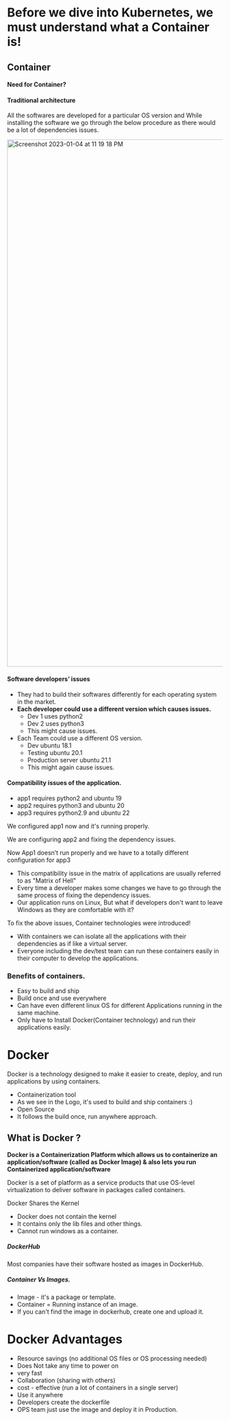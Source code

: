 # Before we dive into Kubernetes, we must understand what a Container is!

## Container 

#### Need for Container?

#### Traditional architecture

All the softwares are developed for a particular OS version and 
While installing the software we go through the below procedure as there would be a lot of dependencies issues.

 <img width="1229" alt="Screenshot 2023-01-04 at 11 19 18 PM" src="https://user-images.githubusercontent.com/64770011/210618447-d20788f9-899d-4257-a1dd-0ffd8497bf5f.png">


#### Software developers’ issues

- They had to build their softwares differently for each operating system in the market.
- **Each developer could use a different version which causes issues.**
    - Dev 1 uses python2
    - Dev 2 uses python3
    - This might cause issues.
- Each Team could use a different OS version.
    - Dev ubuntu 18.1
    - Testing ubuntu 20.1
    - Production server ubuntu 21.1
    - This might again cause issues.

#### Compatibility issues of the application.

- app1 requires python2 and ubuntu 19
- app2 requires python3 and ubuntu 20
- app3 requires python2.9 and ubuntu 22

We configured app1 now and it's running properly.

We are configuring app2 and fixing the dependency issues.

Now App1 doesn’t run properly and we have to a totally different configuration for app3

- This compatibility issue in the matrix of applications are usually referred to as "Matrix of Hell"
- Every time a developer makes some changes we have to go through the same process of fixing the dependency issues.
- Our application runs on Linux, But what if developers don't want to leave Windows as they are comfortable with it?

To fix the above issues, Container technologies were introduced!


- With containers we can isolate all the applications with their dependencies as if like a virtual server.
- Everyone including the dev/test team can run these containers easily in their computer to develop the applications.

### Benefits of containers.

- Easy to build and ship
- Build once and use everywhere
- Can have even different linux OS for different Applications running in the same machine.
- Only have to Install Docker(Container technology) and run their applications easily.


# Docker

Docker is a technology designed to make it easier to create, deploy, and run applications by using containers.

- Containerization tool
- As we see in the Logo, it's used to build and ship containers :)
- Open Source
- It follows the build once, run anywhere approach.


## What is Docker ?

**Docker is a Containerization Platform which allows us to containerize an application/software (called as Docker Image) & also lets you run Containerized application/software**

Docker is a set of platform as a service products that use OS-level virtualization to deliver software in packages called containers.


Docker Shares the Kernel

- Docker does not contain the kernel
- It contains only the lib files and other things.
- Cannot run windows as a container.

##### DockerHub

Most companies have their software hosted as images in DockerHub.

##### Container Vs Images.

- Image - it's a package or template.
- Container = Running instance of an image.
- If you can't find the image in dockerhub, create one and upload it.

# Docker Advantages

- Resource savings (no additional OS files or OS processing needed)
- Does Not take any time to power on
- very fast
- Collaboration (sharing with others)
- cost - effective (run a lot of containers in a single server)
- Use it anywhere
- Developers create the dockerfile
- OPS team just use the image and deploy it in Production.






